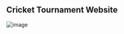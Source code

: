 ## Cricket Tournament Website

![image](https://github.com/user-attachments/assets/8b69f0c1-cee5-45fd-a21e-991d6b57c3e6)

